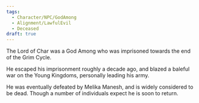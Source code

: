 ```yaml
---
tags:
  - Character/NPC/GodAmong
  - Alignment/LawfulEvil
  - Deceased
draft: true
---
```

The Lord of Char was a God Among who was imprisoned towards the end of the Grim Cycle. 

He escaped his imprisonment roughly a decade ago, and blazed a baleful war on the Young Kingdoms, personally leading his army. 

He was eventually defeated by Melika Manesh, and is widely considered to be dead. Though a number of individuals expect he is soon to return. 